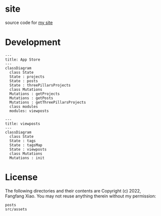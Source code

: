# site

source code for [my site](https://f2xiao.github.io/site)

# Development

```mermaid
---
title: App Store
---
classDiagram
  class State
  State : projects
  State : posts
  State : threePillarsProjects
  class Mutations
  Mutations : getProjects
  Mutations : getPosts 
  Mutations : getThreePillarsProjects
  class modules
  modules: viewposts
```

```mermaid
---
title: viewposts
---
classDiagram
  class State
  State : tags
  State : tagsMap
  State : viewposts
  class Mutations
  Mutations : init
```

# License

The following directories and their contents are Copyright (c) 2022, Fangfang Xiao. You may not reuse anything therein without my permission:

```
posts
src/assets
```

